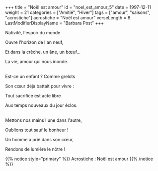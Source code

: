 +++
title = "Noël est amour"
id = "noel_est_amour_5"
date = 1997-12-11
weight = 21
categories = ["Amitié", "Hiver"]
tags = ["amour", "saisons", "acrostiche"]
acrostiche = "Noël est amour"
verseLength = 8
LastModifierDisplayName = "Barbara Post"
+++

Nativité, l'espoir du monde

Ouvre l'horizon de l'an neuf,

Et dans la crèche, un âne, un bœuf...

La vie, amour qui nous inonde.

 \
Est-ce un enfant ? Comme grelots

Son cœur déjà battait pour vivre :

Tout sacrifice est acte libre

Aux temps nouveaux du jour éclos.

 \
Mettons nos mains l'une dans l'autre,

Oublions tout sauf le bonheur !

Un homme a prié dans son cœur,

Rendons de lumière le nôtre !

{{% notice style="primary" %}}
Acrostiche : Noël est amour
{{% /notice %}}
